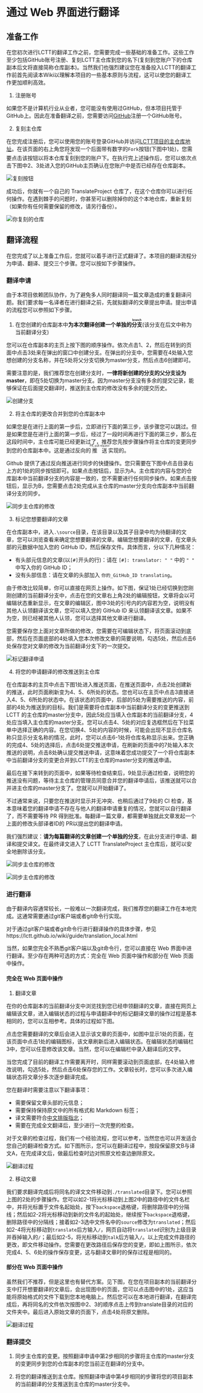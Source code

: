 # 通过 Web 界面进行翻译

## 准备工作
在您初次进行LCTT的翻译工作之前，您需要完成一些基础的准备工作。这些工作至少包括GitHub账号注册、复刻LCTT主仓库到您的名下(复刻到您账户下的仓库副本后文将直接简称仓库副本)。当然我们也强烈建议您在准备投入LCTT的翻译工作前首先阅读本Wiki以理解本项目的一些基本原则与流程，这可以使您的翻译工作更加顺利高效。

1. 注册账号

如果您不是计算机行业从业者，您可能没有使用过GitHub，但本项目托管于GitHub上。因此在准备翻译之前，您需要访问[GitHub](https://github.com/)注册一个GitHub账号。

2. 复刻主仓库

在您完成注册后，您可以使用您的账号登录GitHub并访问[LCTT项目的主仓库地址](https://github.com/LCTT/TranslateProject)。在该页面的右上角您将发现一个后面带有数字的`Fork`按钮(下图中1处)，您需要点击该按钮以将本仓库<ruby>复刻<rt>fork</rt></ruby>到您的账户下。在执行完上述操作后，您可以依次点击下图中2、3处进入您的GitHub主页确认在您账户中是否已经存在仓库副本。

![复刻按钮](../images/guide_images/fork_step1.png)

成功后，你就有一个自己的 TranslateProject 仓库了，在这个仓库你可以进行任何操作。在遇到棘手的问题时，你甚至可以删除掉你的这个本地仓库，重新复刻（如果你有任何需要保留的修改，请另行备份）。

![你复刻的仓库](../images/guide_images/fork_repo3.png)

## 翻译流程

在您完成了以上准备工作后，您就可以着手进行正式翻译了。本项目的翻译流程分为申请、翻译、提交三个步骤。您可以按如下步骤操作。

### 翻译申请

由于本项目依赖团队协作，为了避免多人同时翻译同一篇文章造成的重复翻译问题。我们要求每一名译者在进行翻译之前，先就拟翻译的文章提出申请。提出申请的流程您可以参照如下步骤。

1. 在您创建的仓库副本中**为本次翻译创建一个单独的<ruby>分支<rt>branch</rt></ruby>**(该分支在后文中称为当前翻译分支)

您可以在仓库副本的主页上按下图的顺序操作。依次点击1、2，然后在转到的页面中点击3处来在弹出的窗口中创建分支。在弹出的分支中，您需要在4处输入您想创建的分支名称，并在5处将父分支切换为master分支，然后点击6创建即可。

需要注意的是，我们推荐您在创建分支时，**一律将新创建的分支的父分支设为master**，即在5处切换为master分支。因为master分支没有多余的提交记录，能够保证在后面提交翻译时，推送到主仓库的修改没有多余的提交历史。

![创建分支](../images/guide_images/request_step1.png)

2. 将主仓库的更改合并到您的仓库副本中

如果您是在进行上面的第一步后，立即进行下面的第三步，该步骤您可以跳过。但是如果您是在进行上面的第一步后，经过了一段时间再进行下面的第三步，那么在这段时间中，主仓库可能已经更新过了，推荐您先按步骤操作将主仓库的变更同步到您的仓库副本中。这是通过反向的<ruby>推送<rt>PR, pull request</rt></ruby>实现的。

Github 提供了通过反向推送进行同步的快捷操作。您只需要在下图中点击目录右上方的1处的同步按钮即可。如果点击按钮后，显示为A，主仓库的内容与您的仓库副本中当前翻译分支的内容是一致的，您不需要进行任何同步操作。如果点击按钮后，显示为B，您需要点击2处完成从主仓库的master分支向仓库副本中当前翻译分支的同步。

![同步主仓库的修改](../images/guide_images/request_step2.png)

3. 标记您想要翻译的文章

在仓库副本中，进入`.\source`目录，在该目录以及其子目录中均为待翻译的文章，您可以浏览查看来确定您想要翻译的文章。编辑您想要翻译的文章，在文章头部的元数据中加入您的 GitHub ID，然后保存文件。具体而言，分以下几种情况：
* 有头部元信息的文章(以`[#]`开头的行)：请在 `[#]: translator: " "` 中的 `" "` 中写入你的 GitHub ID；
* 没有头部信息：请在文章的头部加入 `你的_GitHub_ID translating`。

由于修改比较简单，你可以直接在网页上操作。如下图，保证1处已经切换到您刚刚创建的当前翻译分支中，点击在您的文章右上角2处的编辑按钮，文章将会以可编辑状态重新显示，在文章的编辑区，图中3处的引号内的内容若为空，说明没有其他人认领翻译该文章，您可以填入您的 GitHub ID 来认领翻译该文章。如果不为空，则已经被其他人认领，您可以选择其他文章进行翻译。

您需要保存您上面对文章所做的修改，您需要在可编辑状态下，将页面滚动到底部，然后在页面底部的4处填入您本次修改文章的简要说明，勾选5处，然后点击6处保存您对文章的修改为当前翻译分支下的一次提交。

![标记翻译申请](../images/guide_images/request_step3.png)

4. 将您的申请翻译的修改推送到主仓库

在仓库副本的主页中点击下图1处进入推送页面，在推送页面中，点击2处创建新的推送，此时页面刷新变为4、5、6所处的状态。您也可以在主页中点击3直接进入4、5、6所处的状态中。在该状态的页面中，后部的5处为需要推送的内容，前部的4处为推送到的目标。我们是需要将仓库副本中当前翻译分支的变更推送到 LCTT 的主仓库的master分支中，因此5处应当填入仓库副本的当前翻译分支，4处应当填入主仓库的master分支。您可以点击4、5处的对应复选框然后在下拉菜单中选择正确的内容。在您切换4、5处的内容的时候，可能会出现不显示仓库名称只显示分支名称的情况，此时，您可以点击6-1处将仓库名称显示出来。您正确的完成4、5处的选择后，点击6处提交推送申请，在刷新的页面中的7处输入本次推送的说明，点击8处确认提交推送申请，这意味着您成功提交了一个将仓库副本中当前翻译分支的变更合并到LCTT的主仓库的master分支的推送申请。

最后在接下来转到的页面中，如果等待检查结束后，9处显示通过检查，说明您的推送没有问题，等待主主仓库的管理员同意合并您的翻译申请后，该推送就可以合并进主仓库的master分支了。您就可以开始翻译了。

不过通常来说，只要您在推送时显示并无冲突、也稍后通过了9处的 CI 检查，基本意味着您的翻译申请不存在与他人的翻译申请重复的情况，您就可以自行翻译了，而不需要等待 PR 得到批准。每翻译一篇文章，都需要单独就此文章发起一个上面的修改头部译者ID的 PR以提出您的翻译申请。

我们强烈建议：**请为每篇翻译的文章创建一个单独的分支**，在此分支进行申请、翻译和提交译文。在最终译文进入了 LCTT TranslateProject 主仓库后，就可以安全地删除该分支。


![同步主仓库的修改](../images/guide_images/request_step4.png)

![同步主仓库的修改](../images/guide_images/request_step5.png)


### 进行翻译

由于翻译内容通常较长，一般难以一次翻译完成，我们推荐您的翻译工作在本地完成。这通常需要通过git客户端或者git命令行实现。

对于通过git客户端或者git命令行进行翻译操作的具体步骤，参见https://lctt.github.io/wiki/guide/translation_local.html

当然，如果您完全不熟悉git客户端以及git命令行，您可以直接在 Web 界面中进行翻译。至少存在两种可选的方式：完全在 Web 页面中操作和部分在 Web 页面中操作。

#### 完全在 Web 页面中操作

1. 翻译文章


在你的仓库副本的当前翻译分支中浏览找到您已经申领翻译的文章，直接在网页上编辑该文章，进入编辑状态的过程与申请翻译中的标记翻译文章的操作过程是基本相同的，您可以互相参考。具体的过程如下图。

点击您需要翻译的文章后会进入显示该文章的页面中，如图中显示1处的页面，在该页面中点击1处的编辑图标，该文章刷新后进入编辑状态。在编辑状态的编辑栏3中，您可以任意修改该文章。当然，您可以在编辑栏中录入翻译后的文字。

当您完成了目前的翻译工作需要离开时，同样需要滚动到页面底部，在4处输入修改说明，勾选5处，然后点击6处保存您的工作。文章较长时，您可以多次进入编辑状态将文章分多次逐步翻译完成。

您在翻译时需要注意以下翻译事项：
* 需要保留文章头部的元信息；
* 需要保持保持原文中的所有格式和 Markdown 标签；
* 译文需要符合[中文排版指北](https://lctt.github.io/wiki/tutorials/copywriting.html)；
* 需要在完成全文翻译后，至少进行一次完整的检查。

对于文章的检查过程，我们有一个经验流程，您可以参考，当然您也可以开发适合您自己的翻译检查方式。如下图所示，您可以在翻译过程中，按段保留原文B与译文A，在完成译文后，做最后检查时边对照原文检查边删除原文。

![翻译过程](../images/guide_images/translate_step1.png)


2. 移动文章

我们要求翻译完成后将同名的译文文件移动到`./translated`目录下。您可以参照上图的2处的步骤操作。您可以如2-1将光标移动到上图2中的路径中的文件名栏中，并将光标置于文件名起始处，按下`backspace`退格键，将删除路径中的分隔线；然后如2-2将光标移动到新的文件名的起始处，继续按下`backspace`退格键，删除路径中的分隔线；接着如2-3选中文件名中的`source`修改为`translated`；然后如2-4将光标移动到`translate`后方输入`/`，网页自动将`translated`识别为上级目录并吞掉输入的`/`；最后如2-5，将光标移动到`talk`后方输入`/`。以上完成文件路径的更改，即文件移动操作。您需要在更改路径后保存您的变更，即如上图所示，依次完成4、5、6处的操作保存变更，这与翻译文章时的保存过程是相同的。

#### 部分在 Web 页面中操作

虽然我们不推荐，但是这里也有替代方案。见下图，在您在项目副本的当前翻译分支中打开想要翻译的文章后，会出现图中的页面，您可以点击图中的1处，这应当能将原始格式的文件下载到您本地电脑上。然后您可以在本地进行翻译，在翻译完成后，再将同名的文件依次按图中2、3的顺序点击上传到translate目录的对应的文件夹中。最后进入原始文章的页面下，点击4处将原文删除。

![翻译过程](../images/guide_images/translate_step2.png)


### 翻译提交

1. 同步主仓库的变更。按照翻译申请中第2步相同的步骤将主仓库的master分支的变更同步到您的仓库副本的您当前正在翻译的分支中。

2. 将您的翻译推送到主仓库。按照翻译申请中第4步相同的步骤将您的项目副本的当前翻译的分支推送到主仓库的master分支中。
